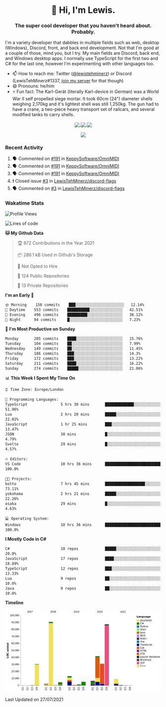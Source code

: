 <h1 align="center">👋 Hi, I'm Lewis.</h1>
<h3 align="center">The super cool developer that you haven't heard about. Probably.</h3>

I'm a variety developer that dabbles in multiple fields such as web, desktop (Windows), Discord, front, and back end development. Not that I'm good at a couple of those, mind you, but I try. My main fields are Discord, back end, and Windows desktop apps. I normally use TypeScript for the first two and C# for the last one, however I'm experimenting with other languages too.

- 📫 How to reach me: Twitter ([@lewistehminerz](https://twitter.com/lewistehminerz)) or Discord (LewisTehMinerz#1337, [join my server](https://discord.gg/XnUh7JB) for that though)
- 😄 Pronouns: he/him
- ⚡ Fun fact: The Karl-Gerät (literally Karl-device in German) was a World War II self propelled siege mortar. It took 60cm (24") diameter shells weighing 2,170kg and it's lightest shell was still 1,250kg. The gun had to have a crane, a two-piece heavy transport set of railcars, and several modified tanks to carry shells.

<p align="center">
  <a href="https://github.com/anuraghazra/github-readme-stats">
    <img align="center" src="https://github-readme-stats.vercel.app/api?username=LewisTehMinerz&count_private=true&show_icons=true&theme=gruvbox">
  </a>
  <a href="https://github.com/anuraghazra/github-readme-stats">
    <img align="center" src="https://github-readme-stats.vercel.app/api/top-langs?username=LewisTehMinerz&layout=compact&theme=gruvbox">
  </a>
  <a href="https://github.com/anuraghazra/github-readme-stats">
    <img align="center" src="https://github-readme-stats.vercel.app/api/wakatime?username=LewisTehMinerz&layout=compact&theme=gruvbox">
  </a>
</p>

<p align="center">
  <a href="https://github.com/ryo-ma/github-profile-trophy">
    <img align="center" src="https://github-profile-trophy.vercel.app/?username=ryo-ma&theme=gruvbox">
  </a>
</p>

### Recent Activity
<!--START_SECTION:activity-->
1. 🗣 Commented on [#191](https://github.com/KeppySoftware/OmniMIDI/issues/191) in [KeppySoftware/OmniMIDI](https://github.com/KeppySoftware/OmniMIDI)
2. 🗣 Commented on [#191](https://github.com/KeppySoftware/OmniMIDI/issues/191) in [KeppySoftware/OmniMIDI](https://github.com/KeppySoftware/OmniMIDI)
3. 🗣 Commented on [#191](https://github.com/KeppySoftware/OmniMIDI/issues/191) in [KeppySoftware/OmniMIDI](https://github.com/KeppySoftware/OmniMIDI)
4. ❗️ Closed issue [#3](https://github.com/LewisTehMinerz/discord-flags/issues/3) in [LewisTehMinerz/discord-flags](https://github.com/LewisTehMinerz/discord-flags)
5. 🗣 Commented on [#3](https://github.com/LewisTehMinerz/discord-flags/issues/3) in [LewisTehMinerz/discord-flags](https://github.com/LewisTehMinerz/discord-flags)
<!--END_SECTION:activity-->

### Wakatime Stats
<!--START_SECTION:waka-->
![Profile Views](http://img.shields.io/badge/Profile%20Views-1-blue)

![Lines of code](https://img.shields.io/badge/From%20Hello%20World%20I%27ve%20Written-331772%20lines%20of%20code-blue)

**🐱 My Github Data** 

> 🏆 872 Contributions in the Year 2021
 > 
> 📦 286.1 kB Used in Github's Storage 
 > 
> 🚫 Not Opted to Hire
 > 
> 📜 124 Public Repositories 
 > 
> 🔑 13 Private Repositories  
 > 
**I'm an Early 🐤** 

```text
🌞 Morning    158 commits    ███░░░░░░░░░░░░░░░░░░░░░░   12.14% 
🌆 Daytime    553 commits    ██████████░░░░░░░░░░░░░░░   42.51% 
🌃 Evening    496 commits    █████████░░░░░░░░░░░░░░░░   38.12% 
🌙 Night      94 commits     █░░░░░░░░░░░░░░░░░░░░░░░░   7.23%

```
📅 **I'm Most Productive on Sunday** 

```text
Monday       205 commits    ████░░░░░░░░░░░░░░░░░░░░░   15.76% 
Tuesday      104 commits    ██░░░░░░░░░░░░░░░░░░░░░░░   7.99% 
Wednesday    149 commits    ██░░░░░░░░░░░░░░░░░░░░░░░   11.45% 
Thursday     186 commits    ███░░░░░░░░░░░░░░░░░░░░░░   14.3% 
Friday       172 commits    ███░░░░░░░░░░░░░░░░░░░░░░   13.22% 
Saturday     211 commits    ████░░░░░░░░░░░░░░░░░░░░░   16.22% 
Sunday       274 commits    █████░░░░░░░░░░░░░░░░░░░░   21.06%

```


📊 **This Week I Spent My Time On** 

```text
⌚︎ Time Zone: Europe/London

💬 Programming Languages: 
TypeScript               5 hrs 30 mins       █████████████░░░░░░░░░░░░   51.96% 
Lua                      2 hrs 20 mins       █████░░░░░░░░░░░░░░░░░░░░   22.02% 
JavaScript               1 hr 25 mins        ███░░░░░░░░░░░░░░░░░░░░░░   13.47% 
JSON                     30 mins             █░░░░░░░░░░░░░░░░░░░░░░░░   4.79% 
Svelte                   29 mins             █░░░░░░░░░░░░░░░░░░░░░░░░   4.57%

🔥 Editors: 
VS Code                  10 hrs 36 mins      █████████████████████████   100.0%

🐱‍💻 Projects: 
botto                    7 hrs 45 mins       ██████████████████░░░░░░░   73.11% 
yokohama                 2 hrs 21 mins       █████░░░░░░░░░░░░░░░░░░░░   22.26% 
osaka                    29 mins             █░░░░░░░░░░░░░░░░░░░░░░░░   4.63%

💻 Operating System: 
Windows                  10 hrs 36 mins      █████████████████████████   100.0%

```

**I Mostly Code in C#** 

```text
C#                       18 repos            █████░░░░░░░░░░░░░░░░░░░░   20.0% 
JavaScript               17 repos            ████░░░░░░░░░░░░░░░░░░░░░   18.89% 
TypeScript               12 repos            ███░░░░░░░░░░░░░░░░░░░░░░   13.33% 
Lua                      9 repos             ██░░░░░░░░░░░░░░░░░░░░░░░   10.0% 
Java                     9 repos             ██░░░░░░░░░░░░░░░░░░░░░░░   10.0%

```


**Timeline**

![Chart not found](https://raw.githubusercontent.com/LewisTehMinerz/LewisTehMinerz/master/charts/bar_graph.png) 


 Last Updated on 27/07/2021
<!--END_SECTION:waka-->
